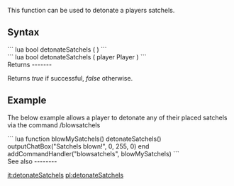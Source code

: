 This function can be used to detonate a players satchels.

Syntax
------

<section name="Client" class="client" show="true">
``` lua
bool detonateSatchels ( )
```

</section>
<section name="Server" class="server" show="true">
``` lua
bool detonateSatchels ( player Player )
```

</section>
Returns
-------

Returns *true* if successful, *false* otherwise.

Example
-------

The below example allows a player to detonate any of their placed satchels via the command /blowsatchels

<section name="Client" class="client" show="true">
``` lua
function blowMySatchels()
    detonateSatchels()
    outputChatBox("Satchels blown!", 0, 255, 0)
end
addCommandHandler("blowsatchels", blowMySatchels)
```

</section>
See also
--------

[it:detonateSatchels](/docs/it:detonatesatchels.md "wikilink") [pl:detonateSatchels](/pl:detonateSatchels.md "wikilink")
